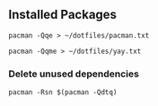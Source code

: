## Installed Packages
```
pacman -Qqe > ~/dotfiles/pacman.txt
```

```
pacman -Qqme > ~/dotfiles/yay.txt
```

### Delete unused dependencies
```
pacman -Rsn $(pacman -Qdtq)
```